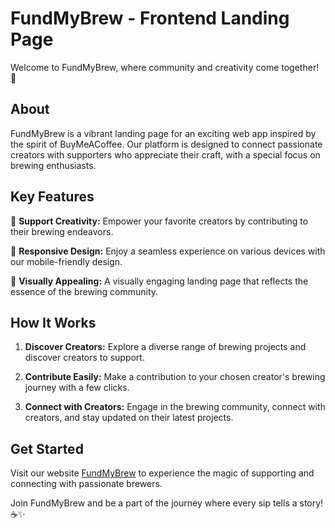 # FundMyBrew - Frontend Landing Page

Welcome to FundMyBrew, where community and creativity come together! 🌟

## About

FundMyBrew is a vibrant landing page for an exciting web app inspired by the spirit of BuyMeACoffee. Our platform is designed to connect passionate creators with supporters who appreciate their craft, with a special focus on brewing enthusiasts.

## Key Features

🚀 **Support Creativity:** Empower your favorite creators by contributing to their brewing endeavors.

📱 **Responsive Design:** Enjoy a seamless experience on various devices with our mobile-friendly design.

🎨 **Visually Appealing:** A visually engaging landing page that reflects the essence of the brewing community.

## How It Works

1. **Discover Creators:** Explore a diverse range of brewing projects and discover creators to support.

2. **Contribute Easily:** Make a contribution to your chosen creator's brewing journey with a few clicks.

3. **Connect with Creators:** Engage in the brewing community, connect with creators, and stay updated on their latest projects.

## Get Started

Visit our website [FundMyBrew](https://www.fundmybrew.com) to experience the magic of supporting and connecting with passionate brewers.

Join FundMyBrew and be a part of the journey where every sip tells a story! ☕✨
